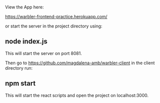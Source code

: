 View the App here: 

https://warbler-frontend-practice.herokuapp.com/

or start the server in the project directory using:

## node index.js
This will start the server on port 8081.

Then go to https://github.com/magdalena-amb/warbler-client
in the client directory run:

## npm start
This will start the react scripts and open the project on localhost:3000.

